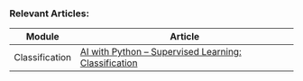 ### Relevant Articles: 

Module | Article
--|--
Classification | [AI with Python – Supervised Learning: Classification](https://www.tutorialspoint.com/artificial_intelligence_with_python/artificial_intelligence_with_python_supervised_learning_classification.htm)